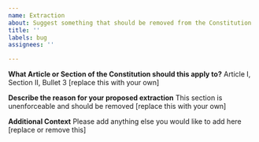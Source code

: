 ```yaml
---
name: Extraction
about: Suggest something that should be removed from the Constitution
title: ''
labels: bug
assignees: ''

---
```


**What Article or Section of the Constitution should this apply to?**
Article I, Section II, Bullet 3 [replace this with your own]

**Describe the reason for your proposed extraction**
This section is unenforceable and should be removed [replace this with your own]

**Additional Context**
Please add anything else you would like to add here [replace or remove this]
